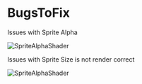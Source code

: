 # BugsToFix

Issues with Sprite Alpha

![SpriteAlphaShader](SpriteAlpha.png)


Issues with Sprite Size is not render correct

![SpriteAlphaShader](SpriteSize.png)